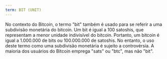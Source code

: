 ```yaml
---
term: BIT (UNIT)
---
```


No contexto do Bitcoin, o termo "bit" também é usado para se referir a uma subdivisão monetária do bitcoin. Um bit é igual a 100 satoshis, que representam a menor unidade indivisível do bitcoin. Portanto, um bitcoin é igual a 1.000.000 de bits ou 100.000.000 de satoshis. No entanto, o uso deste termo como uma subdivisão monetária é sujeito a controvérsia. A maioria dos usuários do Bitcoin emprega "sats" ou "btc", mas não "bit".